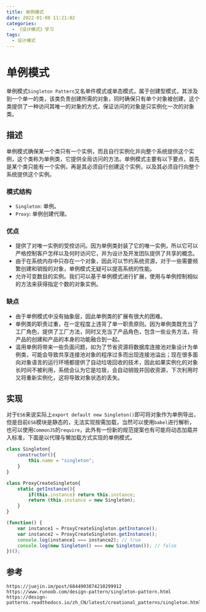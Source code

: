```yaml
---
title: 单例模式
date: 2022-01-08 11:21:02
categories:
  - 《设计模式》学习
tags:
  - 设计模式
---
```

# 单例模式
单例模式`Singleton Pattern`又名单件模式或单态模式，属于创建型模式，其涉及到一个单一的类，该类负责创建所需的对象，同时确保只有单个对象被创建，这个类提供了一种访问其唯一的对象的方式，保证访问的对象是只实例化一次的对象类。

## 描述
单例模式确保某一个类只有一个实例，而且自行实例化并向整个系统提供这个实例，这个类称为单例类，它提供全局访问的方法。单例模式主要有以下要点，首先是某个类只能有一个实例，再是其必须自行创建这个实例，以及其必须自行向整个系统提供这个实例。
<!-- more -->
### 模式结构
* `Singleton`: 单例。
* `Proxy`: 单例创建代理。

### 优点
* 提供了对唯一实例的受控访问。因为单例类封装了它的唯一实例，所以它可以严格控制客户怎样以及何时访问它，并为设计及开发团队提供了共享的概念。
* 由于在系统内存中只存在一个对象，因此可以节约系统资源，对于一些需要频繁创建和销毁的对象，单例模式无疑可以提高系统的性能。
* 允许可变数目的实例。我们可以基于单例模式进行扩展，使用与单例控制相似的方法来获得指定个数的对象实例。

### 缺点
* 由于单例模式中没有抽象层，因此单例类的扩展有很大的困难。
* 单例类的职责过重，在一定程度上违背了单一职责原则。因为单例类既充当了工厂角色，提供了工厂方法，同时又充当了产品角色，包含一些业务方法，将产品的创建和产品的本身的功能融合到一起。
* 滥用单例将带来一些负面问题，如为了节省资源将数据库连接池对象设计为单例类，可能会导致共享连接池对象的程序过多而出现连接池溢出；现在很多面向对象语言的运行环境都提供了自动垃圾回收的技术，因此如果实例化的对象长时间不被利用，系统会认为它是垃圾，会自动销毁并回收资源，下次利用时又将重新实例化，这将导致对象状态的丢失。

## 实现
对于`ES6`来说实际上`export default new Singleton()`即可将对象作为单例导出，但是目前`ES6`模块是静态的，无法实现按需加载，当然可以使用`babel`进行解析，也可以使用`CommonJS`的`require`，此外有一份新的规范提案也有可能将动态加载并入标准，下面是以代理与懒加载方式实现的单例模式。
```javascript
class Singleton{
    constructor(){
        this.name = "singleton";
    }
}

class ProxyCreateSingleton{
    static getInstance(){
        if(this.instance) return this.instance;
        return (this.instance = new Singleton);
    }
}

(function() {
    var instance1 = ProxyCreateSingleton.getInstance();
    var instance2 = ProxyCreateSingleton.getInstance();
    console.log(instance1 === instance2); // true
    console.log(new Singleton() === new Singleton()); // false
})();
```




## 参考

```
https://juejin.im/post/6844903874210299912
https://www.runoob.com/design-pattern/singleton-pattern.html
https://design-patterns.readthedocs.io/zh_CN/latest/creational_patterns/singleton.html
```
